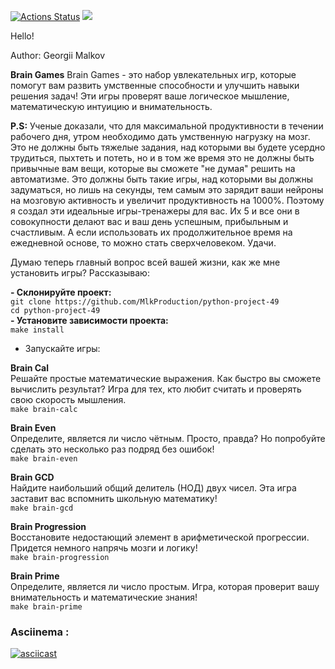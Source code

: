 [![Actions Status](https://github.com/MlkProduction/python-project-49/actions/workflows/hexlet-check.yml/badge.svg)](https://github.com/MlkProduction/python-project-49/actions)
<a href="https://codeclimate.com/github/MlkProduction/python-project-49/maintainability"><img src="https://api.codeclimate.com/v1/badges/e2dfd2f4c01f3673c4b8/maintainability" /></a>

Hello!

Author: Georgii Malkov

**Brain Games**
Brain Games -  это набор увлекательных игр, которые помогут вам развить умственные способности и улучшить навыки решения задач! Эти игры проверят ваше логическое мышление, математическую интуицию и внимательность. 


**P.S:** Ученые доказали, что для максимальной продуктивности в течении рабочего дня, утром необходимо дать умственную нагрузку на мозг.
Это не должны быть тяжелые задания, над которыми вы будете усердно трудиться, пыхтеть и потеть, но и в том же время это не должны быть привычные вам вещи, которые вы сможете "не думая" решить на автоматизме.
Это должны быть такие игры, над которыми вы должны задуматься, но лишь на секунды,  тем самым это зарядит ваши нейроны на мозговую активность и увеличит продуктивность на 1000%.
Поэтому я создал эти идеальные игры-тренажеры для вас. Их 5 и все они в совокупности делают вас и ваш день успешным, прибыльным и счастливым.
А если использовать их продолжительное время на ежедневной основе, то можно стать сверхчеловеком. Удачи. 

Думаю теперь главный вопрос всей вашей жизни, как же мне установить игры? Рассказываю:

**- Склонируйте проект:**  
`git clone https://github.com/MlkProduction/python-project-49`  
`cd python-project-49`  
**- Установите зависимости проекта:**  
`make install`
- Запускайте игры:

**Brain Cal**  
Решайте простые математические выражения. Как быстро вы сможете вычислить результат? Игра для тех, кто любит считать и проверять свою скорость мышления.  
`make brain-calc`

**Brain Even**  
Определите, является ли число чётным. Просто, правда? Но попробуйте сделать это несколько раз подряд без ошибок!  
`make brain-even`

**Brain GCD**  
Найдите наибольший общий делитель (НОД) двух чисел. Эта игра заставит вас вспомнить школьную математику!  
`make brain-gcd`

**Brain Progression**  
Восстановите недостающий элемент в арифметической прогрессии. Придется немного напрячь мозги и логику!  
`make brain-progression`

**Brain Prime**  
Определите, является ли число простым. Игра, которая проверит вашу внимательность и математические знания!  
`make brain-prime`

### Asciinema :
[![asciicast](https://asciinema.org/a/o3KoyWVSGYDTuyFPoZ7QQogD4.svg)](https://asciinema.org/a/o3KoyWVSGYDTuyFPoZ7QQogD4)

